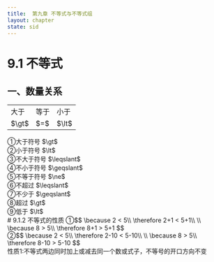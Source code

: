 ```yaml
---
title:  第九章 不等式与不等式组
layout: chapter
state: sid
---
```


# 9.1 不等式
## 一、数量关系
<table>
  <tr>
    <td>大于</td><td>等于</td><td>小于</td>
  </tr>
  <tr>
    <td>$\gt$</td><td>$=$</td><td>$\lt$</td>
  </tr>
</table>
&#9312;大于符号 $\gt$<br />
&#9313;小于符号 $\lt$<br />
&#9314;不大于符号 $\leqslant$<br />
&#9315;不小于符号 $\geqslant$<br />
&#9316;不等于符号 $\ne$<br />
&#9317;不超过 $\leqslant$<br />
&#9318;不少于 $\geqslant$<br />
&#9319;超过 $\gt$<br />
&#9320;低于 $\lt$<br />
# 9.1.2 不等式的性质
&#9312;$$
\because 2 < 5\\
\therefore 2+1 < 5+1\\
\\
\because 8 > 5\\
\therefore 8+1 > 5+1
$$<br />
&#9313;$$
\because 2 < 5\\
\therefore 2-10 < 5-10\\
\\
\because 8 > 5\\
\therefore 8-10 > 5-10
$$<br />
性质1:不等式两边同时加上或减去同一个数或式子，不等号的开口方向不变<br />
